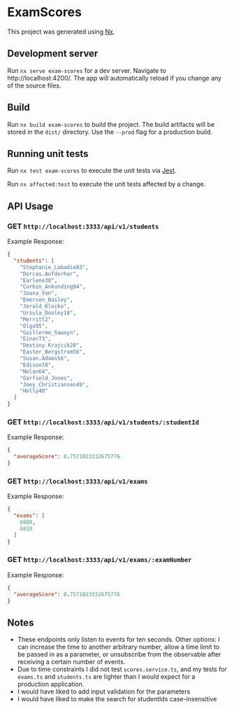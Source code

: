 # ExamScores

This project was generated using [Nx](https://nx.dev).

## Development server

Run `nx serve exam-scores` for a dev server. Navigate to http://localhost:4200/. The app will automatically reload if
you change any of the source files.

## Build

Run `nx build exam-scores` to build the project. The build artifacts will be stored in the `dist/` directory. Use
the `--prod` flag for a production build.

## Running unit tests

Run `nx test exam-scores` to execute the unit tests via [Jest](https://jestjs.io).

Run `nx affected:test` to execute the unit tests affected by a change.

## API Usage

### GET `http://localhost:3333/api/v1/students`

Example Response:

```json
{
  "students": [
    "Stephanie_Labadie83",
    "Dorcas.Aufderhar",
    "Earlene38",
    "Corbin_Ankunding94",
    "Joana_Von",
    "Emerson_Bailey",
    "Jerald_Klocko",
    "Ursula_Dooley18",
    "Merritt2",
    "Olga95",
    "Guillermo_Sawayn",
    "Einar73",
    "Destiny.Krajcik28",
    "Easter_Bergstrom56",
    "Susan.Adams56",
    "Edison78",
    "Nolan64",
    "Garfield_Jones",
    "Joey_Christiansen49",
    "Holly48"
  ]
}
```

### GET `http://localhost:3333/api/v1/students/:studentId`

Example Response:

```json
{
  "averageScore": 0.7571023332675776
}
```

### GET `http://localhost:3333/api/v1/exams`

Example Response:

```json
{
  "exams": [
    6809,
    6810
  ]
}
```

### GET `http://localhost:3333/api/v1/exams/:examNumber`

Example Response:

```json
{
  "averageScore": 0.7571023332675776
}
```

## Notes

- These endpoints only listen to events for ten seconds. Other options: I can increase the time to another arbitrary
  number, allow a time limit to be passed in as a parameter, or unsubscribe from the observable after receiving a
  certain number of events.
- Due to time constraints I did not test `scores.service.ts`, and my tests for `exams.ts` and `students.ts` are lighter
  than I would expect for a production application.
- I would have liked to add input validation for the parameters
- I would have liked to make the search for studentIds case-insensitive
